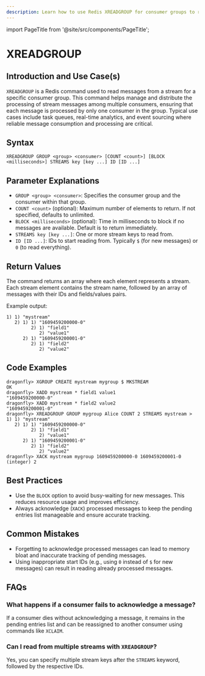 ```yaml
---
description: Learn how to use Redis XREADGROUP for consumer groups to read from streams.
---
```


import PageTitle from '@site/src/components/PageTitle';

# XREADGROUP

<PageTitle title="Redis XREADGROUP Explained (Better Than Official Docs)" />

## Introduction and Use Case(s)

`XREADGROUP` is a Redis command used to read messages from a stream for a specific consumer group. This command helps manage and distribute the processing of stream messages among multiple consumers, ensuring that each message is processed by only one consumer in the group. Typical use cases include task queues, real-time analytics, and event sourcing where reliable message consumption and processing are critical.

## Syntax

```plaintext
XREADGROUP GROUP <group> <consumer> [COUNT <count>] [BLOCK <milliseconds>] STREAMS key [key ...] ID [ID ...]
```

## Parameter Explanations

- `GROUP <group> <consumer>`: Specifies the consumer group and the consumer within that group.
- `COUNT <count>` (optional): Maximum number of elements to return. If not specified, defaults to unlimited.
- `BLOCK <milliseconds>` (optional): Time in milliseconds to block if no messages are available. Default is to return immediately.
- `STREAMS key [key ...]`: One or more stream keys to read from.
- `ID [ID ...]`: IDs to start reading from. Typically `$` (for new messages) or `0` (to read everything).

## Return Values

The command returns an array where each element represents a stream. Each stream element contains the stream name, followed by an array of messages with their IDs and fields/values pairs.

Example output:

```plaintext
1) 1) "mystream"
   2) 1) 1) "1609459200000-0"
         2) 1) "field1"
            2) "value1"
      2) 1) "1609459200001-0"
         2) 1) "field2"
            2) "value2"
```

## Code Examples

```cli
dragonfly> XGROUP CREATE mystream mygroup $ MKSTREAM
OK
dragonfly> XADD mystream * field1 value1
"1609459200000-0"
dragonfly> XADD mystream * field2 value2
"1609459200001-0"
dragonfly> XREADGROUP GROUP mygroup Alice COUNT 2 STREAMS mystream >
1) 1) "mystream"
   2) 1) 1) "1609459200000-0"
         2) 1) "field1"
            2) "value1"
      2) 1) "1609459200001-0"
         2) 1) "field2"
            2) "value2"
dragonfly> XACK mystream mygroup 1609459200000-0 1609459200001-0
(integer) 2
```

## Best Practices

- Use the `BLOCK` option to avoid busy-waiting for new messages. This reduces resource usage and improves efficiency.
- Always acknowledge (`XACK`) processed messages to keep the pending entries list manageable and ensure accurate tracking.

## Common Mistakes

- Forgetting to acknowledge processed messages can lead to memory bloat and inaccurate tracking of pending messages.
- Using inappropriate start IDs (e.g., using `0` instead of `$` for new messages) can result in reading already processed messages.

## FAQs

### What happens if a consumer fails to acknowledge a message?

If a consumer dies without acknowledging a message, it remains in the pending entries list and can be reassigned to another consumer using commands like `XCLAIM`.

### Can I read from multiple streams with `XREADGROUP`?

Yes, you can specify multiple stream keys after the `STREAMS` keyword, followed by the respective IDs.
